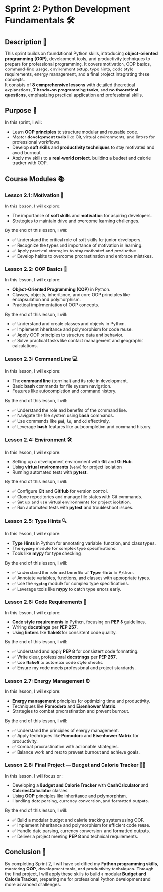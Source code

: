 # Sprint 2: Python Development Fundamentals 🛠️

## Description 📝

This sprint builds on foundational Python skills, introducing **object-oriented programming (OOP)**, development tools, and productivity techniques to prepare for professional programming.
It covers motivation, OOP basics, command-line usage, environment setup, type hints, code style requirements, energy management, and a final project integrating these concepts.  
It consists of **8 comprehensive lessons** with detailed theoretical explanations, **7 hands-on programming tasks**, and **no theoretical questions**, emphasizing practical application and professional skills.

## Purpose 🎯

In this sprint, I will:

-   Learn **OOP principles** to structure modular and reusable code.
-   Master **development tools** like Git, virtual environments, and linters for professional workflows.
-   Develop **soft skills** and **productivity techniques** to stay motivated and avoid burnout.
-   Apply my skills to a **real-world project**, building a budget and calorie tracker with OOP.

## Course Modules 📚

### Lesson 2.1: Motivation 🌟

In this lesson, I will explore:

-   The importance of **soft skills** and **motivation** for aspiring developers.
-   Strategies to maintain drive and overcome learning challenges.

By the end of this lesson, I will:

-   ✅ Understand the critical role of soft skills for junior developers.
-   ✅ Recognize the types and importance of motivation in learning.
-   ✅ Apply practical strategies to stay motivated and productive.
-   ✅ Develop habits to overcome procrastination and embrace mistakes.

### Lesson 2.2: OOP Basics 🧱

In this lesson, I will explore:

-   **Object-Oriented Programming (OOP)** in Python.
-   Classes, objects, inheritance, and core OOP principles like encapsulation and polymorphism.
-   Practical implementation of OOP concepts.

By the end of this lesson, I will:

-   ✅ Understand and create classes and objects in Python.
-   ✅ Implement inheritance and polymorphism for code reuse.
-   ✅ Apply OOP principles to structure data and behavior.
-   ✅ Solve practical tasks like contact management and geographic calculations.

### Lesson 2.3: Command Line 💻

In this lesson, I will explore:

-   The **command line** (terminal) and its role in development.
-   Basic **bash** commands for file system navigation.
-   Features like autocompletion and command history.

By the end of this lesson, I will:

-   ✅ Understand the role and benefits of the command line.
-   ✅ Navigate the file system using **bash** commands.
-   ✅ Use commands like **`pwd`**, **`ls`**, and **`cd`** effectively.
-   ✅ Leverage **bash** features like autocompletion and command history.

### Lesson 2.4: Environment 🛠️

In this lesson, I will explore:

-   Setting up a development environment with **Git** and **GitHub**.
-   Using **virtual environments** (`venv`) for project isolation.
-   Running automated tests with **pytest**.

By the end of this lesson, I will:

-   ✅ Configure **Git** and **GitHub** for version control.
-   ✅ Clone repositories and manage file states with Git commands.
-   ✅ Set up and use virtual environments for project isolation.
-   ✅ Run automated tests with **pytest** and troubleshoot issues.

### Lesson 2.5: Type Hints 🔍

In this lesson, I will explore:

-   **Type Hints** in Python for annotating variable, function, and class types.
-   The **`typing`** module for complex type specifications.
-   Tools like **mypy** for type checking.

By the end of this lesson, I will:

-   ✅ Understand the role and benefits of **Type Hints** in Python.
-   ✅ Annotate variables, functions, and classes with appropriate types.
-   ✅ Use the **`typing`** module for complex type specifications.
-   ✅ Leverage tools like **mypy** to catch type errors early.

### Lesson 2.6: Code Requirements 📜

In this lesson, I will explore:

-   **Code style requirements** in Python, focusing on **PEP 8** guidelines.
-   Writing **docstrings** per **PEP 257**.
-   Using **linters** like **flake8** for consistent code quality.

By the end of this lesson, I will:

-   ✅ Understand and apply **PEP 8** for consistent code formatting.
-   ✅ Write clear, professional **docstrings** per **PEP 257**.
-   ✅ Use **flake8** to automate code style checks.
-   ✅ Ensure my code meets professional and project standards.

### Lesson 2.7: Energy Management ⏰

In this lesson, I will explore:

-   **Energy management** principles for optimizing time and productivity.
-   Techniques like **Pomodoro** and **Eisenhower Matrix**.
-   Strategies to combat procrastination and prevent burnout.

By the end of this lesson, I will:

-   ✅ Understand the principles of energy management.
-   ✅ Apply techniques like **Pomodoro** and **Eisenhower Matrix** for productivity.
-   ✅ Combat procrastination with actionable strategies.
-   ✅ Balance work and rest to prevent burnout and achieve goals.

### Lesson 2.8: Final Project — Budget and Calorie Tracker 💸🥗

In this lesson, I will focus on:

-   Developing a **Budget and Calorie Tracker** with **CashCalculator** and **CaloriesCalculator** classes.
-   Using **OOP** principles like inheritance and polymorphism.
-   Handling date parsing, currency conversion, and formatted outputs.

By the end of this lesson, I will:

-   ✅ Build a modular budget and calorie tracking system using OOP.
-   ✅ Implement inheritance and polymorphism for efficient code reuse.
-   ✅ Handle date parsing, currency conversion, and formatted outputs.
-   ✅ Deliver a project meeting **PEP 8** and technical requirements.

## Conclusion 🚀

By completing Sprint 2, I will have solidified my **Python programming skills**, mastering **OOP**, development tools, and productivity techniques. Through the final project, I will apply these skills to build a modular **Budget and Calorie Tracker**, preparing me for professional Python development and more advanced challenges.
